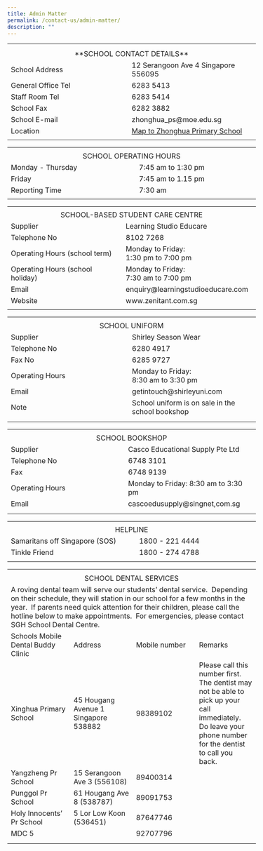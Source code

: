 ```yaml
---
title: Admin Matter
permalink: /contact-us/admin-matter/
description: ""
---
```

<table style="border-collapse:
 collapse;width:425pt" width="566" cellspacing="0" cellpadding="0" border="0"><colgroup><col style="mso-width-source:userset;mso-width-alt:5302;
 width:109pt" span="3" width="145"> <col style="mso-width-source:userset;mso-width-alt:4790;width:98pt" width="131"></colgroup><tbody><tr style="mso-height-source:userset;height:7.5pt" height="10"><td style="height:7.5pt;width:109pt" width="145" class="xl65" height="10"><a name="RANGE!C2:F10"></a></td><td style="width:109pt" width="145" class="xl65"></td><td style="width:109pt" width="145" class="xl65"></td><td style="width:98pt" width="131" class="xl65"></td></tr><tr style="height:15.75pt" height="21"><td style="height:15.75pt" class="xl67" height="21" colspan="4"><center>**SCHOOL CONTACT DETAILS**</center></td></tr><tr style="height:15.75pt" height="21"><td style="height:15.75pt" class="xl65" height="21" colspan="2">School Address</td><td class="xl66" colspan="2">12 Serangoon Ave 4 Singapore 556095</td></tr><tr style="height:15.75pt" height="21"><td style="height:15.75pt" class="xl65" height="21" colspan="2">General Office Tel</td><td class="xl66" colspan="2">6283 5413</td></tr><tr style="height:15.75pt" height="21"><td style="height:15.75pt" class="xl65" height="21" colspan="2">Staff Room Tel</td><td class="xl66" colspan="2">6283 5414</td></tr><tr style="height:15.75pt" height="21"><td style="height:15.75pt" class="xl65" height="21" colspan="2">School Fax</td><td class="xl66" colspan="2">6282 3882</td></tr><tr style="height:15.75pt" height="21"><td style="height:15.75pt" class="xl65" height="21" colspan="2">School E-mail</td><td class="xl66" colspan="2">zhonghua_ps@moe.edu.sg</td></tr><tr style="mso-height-source:userset;height:15.75pt" height="21"><td style="height:15.75pt" class="xl65" height="21" colspan="2">Location</td><td class="xl68" colspan="2"><a href="https://www.google.com/maps/place/Zhonghua+Primary+School/@1.3598585,103.8673854,17z/data=!3m2!4b1!5s0x31da17aa2967fb09:0xcf3121e3b5fa38f6!4m6!3m5!1s0x31da17aa39517ac9:0xec3925b798d00a36!8m2!3d1.3598531!4d103.8695741!16s%2Fg%2F1tg29">Map to Zhonghua Primary School</a></td></tr><tr style="mso-height-source:userset;height:5.25pt" height="7"><td style="height:5.25pt" class="xl65" height="7"></td><td class="xl65"></td><td class="xl65"></td><td class="xl65"></td></tr></tbody></table>
<table border="0" cellpadding="0" cellspacing="0" width="566" style="border-collapse:
 collapse;width:425pt"><colgroup><col width="145" span="3" style="mso-width-source:userset;mso-width-alt:5302;
 width:109pt"> <col width="131" style="mso-width-source:userset;mso-width-alt:4790;width:98pt"></colgroup><tbody><tr height="7" style="mso-height-source:userset;height:5.25pt"><td height="7" class="xl65" width="145" style="height:5.25pt;width:109pt"><a name="RANGE!C11:F16"></a></td><td class="xl65" width="145" style="width:109pt"></td><td class="xl65" width="145" style="width:109pt"></td><td class="xl65" width="131" style="width:98pt"></td></tr><tr height="21" style="height:15.75pt"><td colspan="4" height="21" class="xl66" style="height:15.75pt">
<center>SCHOOL OPERATING HOURS</center></td></tr><tr height="21" style="height:15.75pt"><td colspan="2" height="21" class="xl65" style="height:15.75pt">Monday - Thursday</td><td colspan="2" class="xl67">7:45 am to 1:30 pm</td></tr><tr height="21" style="height:15.75pt"><td colspan="2" height="21" class="xl65" style="height:15.75pt">Friday</td><td colspan="2" class="xl67">7:45 am to 1.15 pm</td></tr><tr height="21" style="height:15.75pt"><td colspan="2" height="21" class="xl65" style="height:15.75pt">Reporting Time</td><td colspan="2" class="xl68">7:30 am</td></tr><tr height="6" style="mso-height-source:userset;height:4.5pt"><td height="6" class="xl65" style="height:4.5pt"></td><td class="xl65"></td><td class="xl65"></td><td class="xl65"></td></tr></tbody></table>



<table border="0" cellpadding="0" cellspacing="0" width="566" style="border-collapse:
 collapse;width:425pt"><colgroup><col width="145" span="3" style="mso-width-source:userset;mso-width-alt:5302;
 width:109pt"> <col width="131" style="mso-width-source:userset;mso-width-alt:4790;width:98pt"></colgroup><tbody><tr height="6" style="mso-height-source:userset;height:4.5pt"><td height="6" class="xl65" width="145" style="height:4.5pt;width:109pt"><a name="RANGE!C18:F27"></a></td><td class="xl65" width="145" style="width:109pt"></td><td class="xl65" width="145" style="width:109pt"></td><td class="xl65" width="131" style="width:98pt"></td></tr><tr height="21" style="height:15.75pt"><td colspan="4" height="21" class="xl66" style="height:15.75pt">
<center>SCHOOL-BASED STUDENT CARE CENTRE</center></td></tr><tr height="21" style="height:15.75pt"><td colspan="2" height="21" class="xl65" style="height:15.75pt">Supplier</td><td colspan="2" class="xl68">Learning Studio Educare</td></tr><tr height="20" style="height:15.0pt"><td colspan="2" height="20" class="xl65" style="height:15.0pt">Telephone No</td><td colspan="2" class="xl69">8102 7268</td></tr><tr height="20" style="mso-height-source:userset;height:15.0pt"><td colspan="2" rowspan="2" height="40" class="xl67" width="290" style="height:30.0pt;
  width:218pt">Operating Hours (school term)</td><td colspan="2" rowspan="2" class="xl67" width="276" style="width:207pt">Monday to Friday: 
<br>1:30 pm to 7:00 pm </td></tr><tr height="20" style="height:15.0pt"></tr><tr height="41" style="mso-height-source:userset;height:30.75pt"><td colspan="2" height="41" class="xl65" style="height:30.75pt">Operating Hours (school holiday)</td><td colspan="2" class="xl70">Monday to Friday: 
	<br>7:30 am to 7:00 pm</td></tr><tr height="21" style="height:15.75pt"><td colspan="2" height="21" class="xl65" style="height:15.75pt">Email</td><td colspan="2" class="xl68">enquiry@learningstudioeducare.com</td></tr><tr height="21" style="height:15.75pt"><td colspan="2" height="21" class="xl65" style="height:15.75pt">Website</td><td colspan="2" class="xl68">www.zenitant.com.sg</td></tr><tr height="6" style="mso-height-source:userset;height:4.5pt"><td height="6" class="xl65" style="height:4.5pt"></td><td class="xl65"></td><td class="xl65"></td><td class="xl65"></td></tr></tbody></table>


<table border="0" cellpadding="0" cellspacing="0" width="566" style="border-collapse:
 collapse;width:425pt"><colgroup><col width="145" span="3" style="mso-width-source:userset;mso-width-alt:5302;
 width:109pt"> <col width="131" style="mso-width-source:userset;mso-width-alt:4790;width:98pt"></colgroup><tbody><tr height="8" style="mso-height-source:userset;height:6.0pt"><td height="8" class="xl65" width="145" style="height:6.0pt;width:109pt"><a name="RANGE!C29:F37"></a></td><td class="xl65" width="145" style="width:109pt"></td><td class="xl65" width="145" style="width:109pt"></td><td class="xl65" width="131" style="width:98pt"></td></tr><tr height="21" style="height:15.75pt"><td colspan="4" height="21" class="xl66" width="566" style="height:15.75pt;
  width:425pt">
	<center>SCHOOL UNIFORM</center></td></tr><tr height="21" style="height:15.75pt"><td colspan="2" height="21" class="xl65" style="height:15.75pt">Supplier</td><td colspan="2" class="xl68">Shirley Season Wear</td></tr><tr height="21" style="height:15.75pt"><td colspan="2" height="21" class="xl65" style="height:15.75pt">Telephone No</td><td colspan="2" class="xl68">6280 4917</td></tr><tr height="21" style="height:15.75pt"><td colspan="2" height="21" class="xl65" style="height:15.75pt">Fax No</td><td colspan="2" class="xl68">6285 9727</td></tr><tr height="21" style="height:15.75pt"><td colspan="2" height="21" class="xl65" style="height:15.75pt">Operating Hours</td><td class="xl68" colspan="2" style="mso-ignore:colspan">Monday to Friday: 
<br>8:30 am to 3:30 pm</td></tr><tr height="21" style="height:15.75pt"><td colspan="2" height="21" class="xl65" style="height:15.75pt">Email</td><td colspan="2" class="xl68">getintouch@shirleyuni.com</td></tr><tr height="39" style="mso-height-source:userset;height:29.25pt"><td colspan="2" height="39" class="xl65" style="height:29.25pt">Note</td><td colspan="2" class="xl67" width="276" style="width:207pt">School uniform is on sale in the school bookshop</td></tr><tr height="9" style="mso-height-source:userset;height:6.75pt"><td height="9" class="xl65" style="height:6.75pt"></td><td class="xl65"></td><td class="xl65"></td><td class="xl65"></td></tr></tbody></table>



<table border="0" cellpadding="0" cellspacing="0" width="566" style="border-collapse:
 collapse;width:425pt"><colgroup><col width="145" span="3" style="mso-width-source:userset;mso-width-alt:5302;
 width:109pt"> <col width="131" style="mso-width-source:userset;mso-width-alt:4790;width:98pt"></colgroup><tbody><tr height="8" style="mso-height-source:userset;height:6.0pt"><td height="8" class="xl65" width="145" style="height:6.0pt;width:109pt"><a name="RANGE!C40:F47"></a></td><td class="xl65" width="145" style="width:109pt"></td><td class="xl65" width="145" style="width:109pt"></td><td class="xl65" width="131" style="width:98pt"></td></tr><tr height="21" style="height:15.75pt"><td colspan="4" height="21" class="xl66" width="566" style="height:15.75pt;
  width:425pt">
<center>SCHOOL BOOKSHOP</center></td></tr><tr height="21" style="height:15.75pt"><td colspan="2" height="21" class="xl65" style="height:15.75pt">Supplier&nbsp;</td><td colspan="2" class="xl67">Casco Educational Supply Pte Ltd</td></tr><tr height="21" style="height:15.75pt"><td colspan="2" height="21" class="xl65" style="height:15.75pt">Telephone No</td><td colspan="2" class="xl67">6748 3101</td></tr><tr height="21" style="height:15.75pt"><td colspan="2" height="21" class="xl65" style="height:15.75pt">Fax</td><td colspan="2" class="xl67">6748 9139</td></tr><tr height="21" style="height:15.75pt"><td colspan="2" height="21" class="xl65" style="height:15.75pt">Operating Hours</td><td colspan="2" class="xl67">Monday to Friday: 8:30 am to 3:30 pm</td></tr><tr height="21" style="height:15.75pt"><td colspan="2" height="21" class="xl65" style="height:15.75pt">Email</td><td colspan="2" class="xl67">cascoedusupply@singnet,com.sg</td></tr><tr height="9" style="mso-height-source:userset;height:6.75pt"><td height="9" class="xl65" style="height:6.75pt"></td><td class="xl65"></td><td class="xl65"></td><td class="xl65"></td></tr></tbody></table>
	
	

<table border="0" cellpadding="0" cellspacing="0" width="566" style="border-collapse:
 collapse;width:425pt"><colgroup><col width="145" span="3" style="mso-width-source:userset;mso-width-alt:5302;
 width:109pt"> <col width="131" style="mso-width-source:userset;mso-width-alt:4790;width:98pt"></colgroup><tbody><tr height="6" style="mso-height-source:userset;height:4.5pt"><td height="6" class="xl65" width="145" style="height:4.5pt;width:109pt"><a name="RANGE!C50:F54"></a></td><td class="xl65" width="145" style="width:109pt"></td><td class="xl65" width="145" style="width:109pt"></td><td class="xl65" width="131" style="width:98pt"></td></tr><tr height="21" style="mso-height-source:userset;height:15.75pt"><td colspan="4" height="21" class="xl66" width="566" style="height:15.75pt;
  width:425pt">
<center>HELPLINE</center></td></tr><tr height="21" style="height:15.75pt"><td colspan="2" height="21" class="xl65" style="height:15.75pt">Samaritans off Singapore (SOS)</td><td colspan="2" class="xl67">1800 - 221 4444</td></tr><tr height="21" style="height:15.75pt"><td colspan="2" height="21" class="xl65" style="height:15.75pt">Tinkle Friend</td><td colspan="2" class="xl67">1800 - 274 4788</td></tr><tr height="8" style="mso-height-source:userset;height:6.0pt"><td height="8" class="xl65" style="height:6.0pt"></td><td class="xl65"></td><td class="xl65"></td><td class="xl65"></td></tr></tbody></table>
	

<table border="0" cellpadding="0" cellspacing="0" width="566" style="border-collapse:
 collapse;width:425pt"><colgroup><col width="145" span="3" style="mso-width-source:userset;mso-width-alt:5302;
 width:109pt"> <col width="131" style="mso-width-source:userset;mso-width-alt:4790;width:98pt"></colgroup><tbody><tr height="8" style="mso-height-source:userset;height:6.0pt"><td height="8" class="xl65" width="145" style="height:6.0pt;width:109pt"><a name="RANGE!C56:F65"></a></td><td class="xl65" width="145" style="width:109pt"></td><td class="xl65" width="145" style="width:109pt"></td><td class="xl65" width="131" style="width:98pt"></td></tr><tr height="21" style="mso-height-source:userset;height:15.75pt"><td colspan="4" height="21" class="xl72" width="566" style="height:15.75pt;
  width:425pt">
	<center>SCHOOL DENTAL SERVICES</center></td></tr><tr height="105" style="mso-height-source:userset;height:78.75pt"><td colspan="4" height="105" class="xl73" width="566" style="height:78.75pt;
  width:425pt">A roving dental team will serve our students’ dental service.&nbsp; Depending on their schedule, they will station in our school for a few months in the year.&nbsp; If parents need quick attention for their children, please call the hotline below to make appointments.&nbsp; For emergencies, please contact SGH School Dental Centre.</td></tr><tr height="41" style="height:30.75pt"><td height="41" class="xl71" width="145" style="height:30.75pt;border-top:none;
  width:109pt">Schools Mobile Dental Buddy Clinic&nbsp;</td><td class="xl70" style="border-top:none;border-left:none">Address</td><td class="xl74" style="border-top:none;border-left:none">Mobile number</td><td class="xl66" style="border-top:none;border-left:none">Remarks</td></tr><tr height="181" style="height:135.75pt"><td height="181" class="xl67" width="145" style="height:135.75pt;width:109pt">Xinghua Primary School</td><td class="xl69" width="145" style="border-top:none;width:109pt">45 Hougang Avenue 1 Singapore 538882</td><td class="xl74" style="border-top:none;border-left:none">98389102</td><td class="xl68" width="131" style="border-top:none;border-left:none;width:98pt">Please call this number first.&nbsp; The dentist may not be able to pick up your call immediately.&nbsp; Do leave your phone number for the dentist to call you back.</td></tr><tr height="41" style="height:30.75pt"><td height="41" class="xl67" width="145" style="height:30.75pt;width:109pt">Yangzheng Pr School</td><td class="xl69" width="145" style="border-top:none;width:109pt">15 Serangoon Ave 3 (556108)</td><td class="xl74" style="border-top:none;border-left:none">89400314</td><td class="xl66" style="border-top:none;border-left:none">&nbsp;</td></tr><tr height="41" style="height:30.75pt"><td height="41" class="xl67" width="145" style="height:30.75pt;width:109pt">Punggol Pr School</td><td class="xl69" width="145" style="border-top:none;width:109pt">61 Hougang Ave 8 (538787)</td><td class="xl74" style="border-top:none;border-left:none">89091753&nbsp;</td><td class="xl66" style="border-top:none;border-left:none">&nbsp;</td></tr><tr height="41" style="height:30.75pt"><td height="41" class="xl67" width="145" style="height:30.75pt;width:109pt">Holy Innocents’ Pr School</td><td class="xl69" width="145" style="border-top:none;width:109pt">5 Lor Low Koon (536451)</td><td class="xl74" style="border-top:none;border-left:none">87647746&nbsp;</td><td class="xl66" style="border-top:none;border-left:none">&nbsp;</td></tr><tr height="21" style="height:15.75pt"><td height="21" class="xl65" style="height:15.75pt">MDC 5</td><td class="xl70" style="border-top:none">&nbsp;</td><td class="xl74" style="border-top:none;border-left:none">92707796</td><td class="xl66" style="border-top:none;border-left:none">&nbsp;</td></tr><tr height="10" style="mso-height-source:userset;height:7.5pt"><td height="10" class="xl65" style="height:7.5pt"></td><td class="xl65"></td><td class="xl65"></td><td class="xl65"></td></tr></tbody></table>